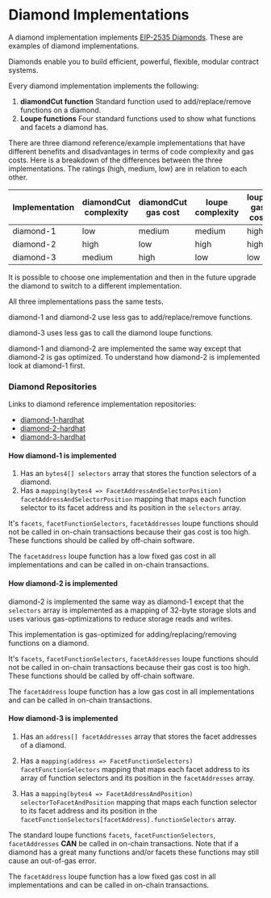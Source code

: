 # Diamond Implementations

A diamond implementation implements [EIP-2535 Diamonds](https://eips.ethereum.org/EIPS/eip-2535). These are examples of diamond implementations. 

Diamonds enable you to build efficient, powerful, flexible, modular contract systems.

Every diamond implementation implements the following:

1. **diamondCut function** Standard function used to add/replace/remove functions on a diamond.
2. **Loupe functions** Four standard functions used to show what functions and facets a diamond has.

There are three diamond reference/example implementations that have different benefits and disadvantages in terms of code complexity and gas costs.
Here is a breakdown of the differences between the three implementations. The ratings (high, medium, low) are in relation to each other.

| Implementation | diamondCut<br>complexity | diamondCut<br>gas cost | loupe<br>complexity | loupe<br>gas cost |
| -------------- | ------------------------ | ---------------------- | ------------------- | ----------------- |
| diamond-1      | low                      | medium                 | medium              | high              |
| diamond-2      | high                     | low                    | high                | high              |
| diamond-3      | medium                   | high                   | low                 | low               |

It is possible to choose one implementation and then in the future upgrade the diamond to switch to a different implementation.

All three implementations pass the same tests.

diamond-1 and diamond-2 use less gas to add/replace/remove functions.

diamond-3 uses less gas to call the diamond loupe functions.

diamond-1 and diamond-2 are implemented the same way except that diamond-2 is gas optimized. To understand how diamond-2 is implemented look at diamond-1 first.

### Diamond Repositories

Links to diamond reference implementation repositories:

- [diamond-1-hardhat](https://github.com/mudgen/diamond-1-hardhat)
- [diamond-2-hardhat](https://github.com/mudgen/diamond-2-hardhat)
- [diamond-3-hardhat](https://github.com/mudgen/diamond-3-hardhat)

#### How diamond-1 is implemented

1. Has an `bytes4[] selectors` array that stores the function selectors of a diamond.
2. Has a `mapping(bytes4 => FacetAddressAndSelectorPosition) facetAddressAndSelectorPosition` mapping that maps each function selector to its facet address and its position in the `selectors` array.

It's `facets`, `facetFunctionSelectors`, `facetAddresses` loupe functions should not be called in on-chain transactions because their gas cost is too high. These functions should be called by off-chain software.

The `facetAddress` loupe function has a low fixed gas cost in all implementations and can be called in on-chain transactions.

#### How diamond-2 is implemented

diamond-2 is implemented the same way as diamond-1 except that the `selectors` array is implemented as a mapping of 32-byte storage slots and uses various gas-optimizations to reduce storage reads and writes.

This implementation is gas-optimized for adding/replacing/removing functions on a diamond.

It's `facets`, `facetFunctionSelectors`, `facetAddresses` loupe functions should not be called in on-chain transactions because their gas cost is too high. These functions should be called by off-chain software.

The `facetAddress` loupe function has a low gas cost in all implementations and can be called in on-chain transactions.

#### How diamond-3 is implemented

1. Has an `address[] facetAddresses` array that stores the facet addresses of a diamond.

1. Has a `mapping(address => FacetFunctionSelectors) facetFunctionSelectors` mapping that maps each facet address to its array of function selectors and its position in the `facetAddresses` array.

1. Has a `mapping(bytes4 => FacetAddressAndPosition) selectorToFacetAndPosition` mapping that maps each function selector to its facet address and its position in the `facetFunctionSelectors[facetAddress].functionSelectors` array.

The standard loupe functions `facets`, `facetFunctionSelectors`, `facetAddresses` **CAN** be called in on-chain transactions. Note that if a diamond has a great many functions and/or facets these functions may still cause an out-of-gas error.

The `facetAddress` loupe function has a low fixed gas cost in all implementations and can be called in on-chain transactions.
